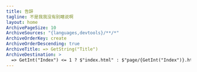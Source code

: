 ```yaml
---
title: 告辞
tagline: 不是我我没有别瞎说啊
layout: home
ArchivePageSize: 10
ArchiveSources: "{languages,devtools}/**/*"
ArchiveOrderKey: create
ArchiveOrderDescending: true
ArchiveTitle: => GetString("Title")
ArchiveDestination: >
  => GetInt("Index") <= 1 ? $"index.html" : $"page/{GetInt("Index")}.html"
---
```



